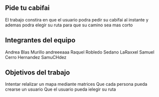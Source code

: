 ## Pide tu cabifai

El trabajo constira en que el usuario podra pedir su cabifai al instante y ademas podra elegir su ruta para que su camino sea mas corto 

## Integrantes del equipo

Andrea Blas Murillo andreeeaaa
Raquel Robledo Sedano LaRaxxel
Samuel Cerro Hernandez SamuCHdez

## Objetivos del trabajo

Intentar relalizar un mapa mediante matrices
Que cada persona pueda crearse un usuario
Que el usuario pueda ielegir su ruta

